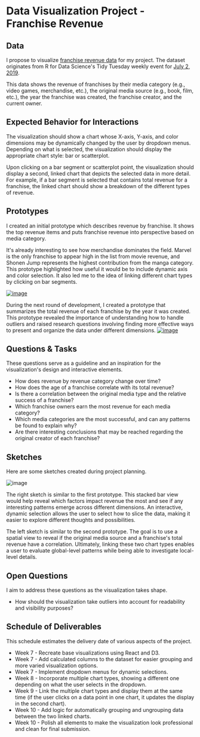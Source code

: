 # Data Visualization Project - Franchise Revenue

## Data
I propose to visualize [franchise revenue data](https://gist.github.com/vwm/1598b47bed8c5ecdd18dea2fb52680f4/#file-readme-md) for my project.  The dataset originates from R for Data Science's Tidy Tuesday weekly event for [July 2, 2019](https://github.com/rfordatascience/tidytuesday/tree/master/data/2019/2019-07-02).

This data shows the revenue of franchises by their media category (e.g., video games, merchandise, etc.), the original media source (e.g., book, film, etc.), the year the franchise was created, the franchise creator, and the current owner.

## Expected Behavior for Interactions
The visualization should show a chart whose X-axis, Y-axis, and color dimensions may be dynamically changed by the user by dropdown menus.  Depending on what is selected, the visualization should display the appropriate chart style: bar or scatterplot.

Upon clicking on a bar segment or scatterplot point, the visualization should display a second, linked chart that depicts the selected data in more detail.  For example, if a bar segment is selected that contains total revenue for a franchise, the linked chart should show a breakdown of the different types of revenue.

## Prototypes
I created an initial prototype which describes revenue by franchise.  It shows the top revenue items and puts franchise revenue into perspective based on media category.

It's already interesting to see how merchandise dominates the field. Marvel is the only franchise to appear high in the list from movie revenue, and Shonen Jump represents the highest contribution from the manga category.  This prototype highlighted how useful it would be to include dynamic axis and color selection.  It also led me to the idea of linking different chart types by clicking on bar segments.

[![image](https://user-images.githubusercontent.com/2779058/65630273-18306980-dfa3-11e9-933f-976104996302.png)](https://beta.vizhub.com/vwm/880af0e6afe24609b87ca5a18faa8a9e)

During the next round of development, I created a prototype that summarizes the total revenue of each franchise by the year it was created.  This prototype revealed the importance of understanding how to handle outliers and raised research questions involving finding more effective ways to present and organize the data under different dimensions.
[![image](https://user-images.githubusercontent.com/2779058/65630754-ff748380-dfa3-11e9-87f7-fbff2ea2b53b.png)](https://beta.vizhub.com/vwm/e99d07afaf75445b8edb3788056b8644)

## Questions & Tasks
These questions serve as a guideline and an inspiration for the visualization's design and interactive elements.
* How does revenue by revenue category change over time?
* How does the age of a franchise correlate with its total revenue?
* Is there a correlation between the original media type and the relative success of a franchise?
* Which franchise owners earn the most revenue for each media category?
* Which media categories are the most successful, and can any patterns be found to explain why?
* Are there interesting conclusions that may be reached regarding the original creator of each franchise?  

## Sketches
Here are some sketches created during project planning.

![image](https://user-images.githubusercontent.com/2779058/65631329-52026f80-dfa5-11e9-8e27-b4a571972155.png)


The right sketch is similar to the first prototype.  This stacked bar view would help reveal which factors impact revenue the most and see if any interesting patterns emerge across different dimensions.  An interactive, dynamic selection allows the user to select how to slice the data, making it easier to explore different thoughts and possibilities.

The left sketch is similar to the second prototype.  The goal is to use a spatial view to reveal if the original media source and a franchise's total revenue have a correlation.  Ultimately, linking these two chart types enables a user to evaluate global-level patterns while being able to investigate local-level details.

## Open Questions
I aim to address these questions as the visualization takes shape.
* How should the visualization take outliers into account for readability and visibility purposes?

## Schedule of Deliverables
This schedule estimates the delivery date of various aspects of the project.
* Week 7 - Recreate base visualizations using React and D3.
* Week 7 - Add calculated columns to the dataset for easier grouping and more varied visualization options.
* Week 7 - Implement dropdown menus for dynamic selections.
* Week 8 - Incorporate multiple chart types, showing a different one depending on what the user selects in the dropdown.
* Week 9 - Link the multiple chart types and display them at the same time (if the user clicks on a data point in one chart, it updates the display in the second chart).
* Week 10 - Add logic for automatically grouping and ungrouping data between the two linked charts.
* Week 10 - Polish all elements to make the visualization look professional and clean for final submission.
